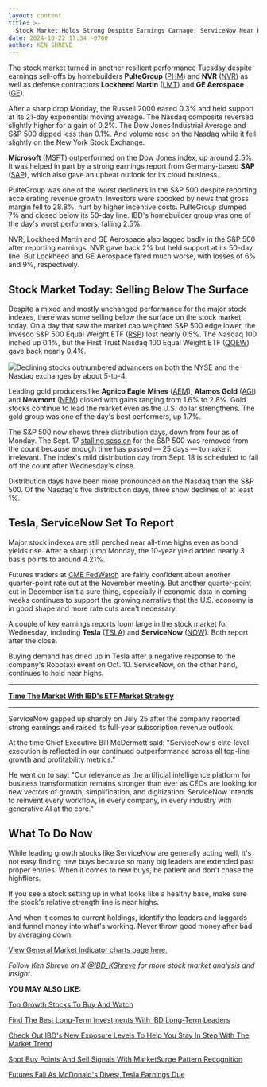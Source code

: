 ```yaml
---
layout: content
title: >-
  Stock Market Holds Strong Despite Earnings Carnage; ServiceNow Near Highs Ahead Of Results
date: 2024-10-22 17:34 -0700
author: KEN SHREVE
---
```






The stock market turned in another resilient performance Tuesday despite earnings sell-offs by homebuilders **PulteGroup** ([PHM](https://research.investors.com/quote.aspx?symbol=PHM)) and **NVR** ([NVR](https://research.investors.com/quote.aspx?symbol=NVR)) as well as defense contractors **Lockheed Martin** ([LMT](https://research.investors.com/quote.aspx?symbol=LMT)) and **GE Aerospace** ([GE](https://research.investors.com/quote.aspx?symbol=GE)).




After a sharp drop Monday, the Russell 2000 eased 0.3% and held support at its 21-day exponential moving average. The Nasdaq composite reversed slightly higher for a gain of 0.2%. The Dow Jones Industrial Average and S&P 500 dipped less than 0.1%. And volume rose on the Nasdaq while it fell slightly on the New York Stock Exchange.


**Microsoft** ([MSFT](https://research.investors.com/quote.aspx?symbol=MSFT)) outperformed on the Dow Jones index, up around 2.5%. It was helped in part by a strong earnings report from Germany-based **SAP** ([SAP](https://research.investors.com/quote.aspx?symbol=SAP)), which also gave an upbeat outlook for its cloud business.


PulteGroup was one of the worst decliners in the S&P 500 despite reporting accelerating revenue growth. Investors were spooked by news that gross margin fell to 28.8%, hurt by higher incentive costs. PulteGroup slumped 7% and closed below its 50-day line. IBD's homebuilder group was one of the day's worst performers, falling 2.5%.


NVR, Lockheed Martin and GE Aerospace also lagged badly in the S&P 500 after reporting earnings. NVR gave back 2% but held support at its 50-day line. But Lockheed and GE Aerospace fared much worse, with losses of 6% and 9%, respectively.


Stock Market Today: Selling Below The Surface
---------------------------------------------


Despite a mixed and mostly unchanged performance for the major stock indexes, there was some selling below the surface on the stock market today. On a day that saw the market cap weighted S&P 500 edge lower, the Invesco S&P 500 Equal Weight ETF ([RSP](https://research.investors.com/quote.aspx?symbol=RSP)) lost nearly 0.5%. The Nasdaq 100 inched up 0.1%, but the First Trust Nasdaq 100 Equal Weight ETF ([QQEW](https://research.investors.com/quote.aspx?symbol=QQEW)) gave back nearly 0.4%.


![](https://www.investors.com/wp-content/uploads/2024/10/MP102224.jpg)Declining stocks outnumbered advancers on both the NYSE and the Nasdaq exchanges by about 5-to-4.


Leading gold producers like **Agnico Eagle Mines** ([AEM](https://research.investors.com/quote.aspx?symbol=AEM)), **Alamos Gold** ([AGI](https://research.investors.com/quote.aspx?symbol=AGI)) and **Newmont** ([NEM](https://research.investors.com/quote.aspx?symbol=NEM)) closed with gains ranging from 1.6% to 2.8%. Gold stocks continue to lead the market even as the U.S. dollar strengthens. The gold group was one of the day's best performers, up 1.7%.


The S&P 500 now shows three distribution days, down from four as of Monday. The Sept. 17 [stalling session](https://www.investors.com/how-to-invest/investors-corner/stalling-signals-an-early-warning-for-stock-market-heres-how-to-find-this-insidious-signal/) for the S&P 500 was removed from the count because enough time has passed — 25 days — to make it irrelevant. The index's mild distribution day from Sept. 18 is scheduled to fall off the count after Wednesday's close.


Distribution days have been more pronounced on the Nasdaq than the S&P 500. Of the Nasdaq's five distribution days, three show declines of at least 1%.


Tesla, ServiceNow Set To Report
-------------------------------


Major stock indexes are still perched near all-time highs even as bond yields rise. After a sharp jump Monday, the 10-year yield added nearly 3 basis points to around 4.21%.


Futures traders at [CME FedWatch](https://www.cmegroup.com/markets/interest-rates/cme-fedwatch-tool.html) are fairly confident about another quarter-point rate cut at the November meeting. But another quarter-point cut in December isn't a sure thing, especially if economic data in coming weeks continues to support the growing narrative that the U.S. economy is in good shape and more rate cuts aren't necessary.


A couple of key earnings reports loom large in the stock market for Wednesday, including **Tesla** ([TSLA](https://research.investors.com/quote.aspx?symbol=TSLA)) and **ServiceNow** ([NOW](https://research.investors.com/quote.aspx?symbol=NOW)). Both report after the close.


Buying demand has dried up in Tesla after a negative response to the company's Robotaxi event on Oct. 10. ServiceNow, on the other hand, continues to hold near highs.




---


**[Time The Market With IBD's ETF Market Strategy](https://www.investors.com/market-trend/ibds-etf-market-strategy/ibds-etf-market-strategy/)**




---


ServiceNow gapped up sharply on July 25 after the company reported strong earnings and raised its full-year subscription revenue outlook.


At the time Chief Executive Bill McDermott said: "ServiceNow's elite‑level execution is reflected in our continued outperformance across all top-line growth and profitability metrics."


He went on to say: "Our relevance as the artificial intelligence platform for business transformation remains stronger than ever as CEOs are looking for new vectors of growth, simplification, and digitization. ServiceNow intends to reinvent every workflow, in every company, in every industry with generative AI at the core."


What To Do Now
--------------


While leading growth stocks like ServiceNow are generally acting well, it's not easy finding new buys because so many big leaders are extended past proper entries. When it comes to new buys, be patient and don't chase the highfliers.


If you see a stock setting up in what looks like a healthy base, make sure the stock's relative strength line is near highs.


And when it comes to current holdings, identify the leaders and laggards and funnel money into what's working. Never throw good money after bad by averaging down.


[View General Market Indicator charts page here.](https://www.investors.com/wp-content/uploads/2024/10/DailyGMI_102224.pdf)


*Follow Ken Shreve on X [@IBD\_KShreve](https://www.x.com/IBD_KShreve) for more stock market analysis and insight*.


**YOU MAY ALSO LIKE:**


[Top Growth Stocks To Buy And Watch](https://www.investors.com/stock-lists/stocks-to-watch-top-rated-ipos-big-caps-and-growth-stocks/)


[Find The Best Long-Term Investments With IBD Long-Term Leaders](https://www.investors.com/research/ibd-long-term-leaders-screen)


[Check Out IBD's New Exposure Levels To Help You Stay In Step With The Market Trend](https://www.investors.com/how-to-invest/investors-corner/risk-management-in-the-stock-market-how-much-money-to-invest-now/)


[Spot Buy Points And Sell Signals With MarketSurge Pattern Recognition](https://get.investors.com/marketsurge/?src=apa1bq)


 [Futures Fall As McDonald's Dives; Tesla Earnings Due](https://www.investors.com/market-trend/stock-market-today/dow-jones-futures-resilient-mcdonalds-dives-tesla-earnings-due/)




